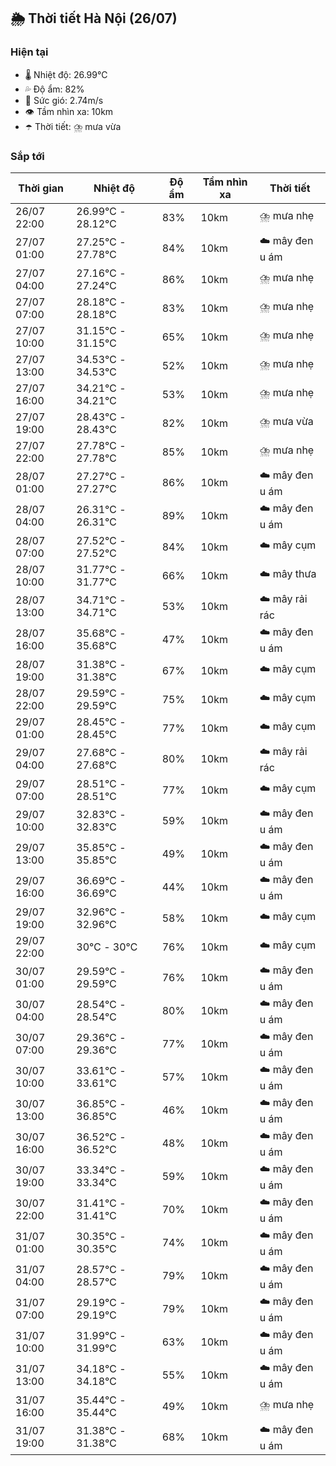 ## 🌦️ Thời tiết Hà Nội (26/07)

### Hiện tại

- 🌡️ Nhiệt độ: 26.99℃
- 💦 Độ ẩm: 82%
- 💨 Sức gió: 2.74m/s
- 👁️ Tầm nhìn xa: 10km
- ☂️ Thời tiết: ⛈️ mưa vừa

### Sắp tới

| Thời gian | Nhiệt độ | Độ ẩm | Tầm nhìn xa | Thời tiết |
| --- | --- | --- | --- | --- |
| 26/07 22:00 | 26.99℃ - 28.12℃ | 83% | 10km | ⛈️ mưa nhẹ |
| 27/07 01:00 | 27.25℃ - 27.78℃ | 84% | 10km | ☁️ mây đen u ám |
| 27/07 04:00 | 27.16℃ - 27.24℃ | 86% | 10km | ⛈️ mưa nhẹ |
| 27/07 07:00 | 28.18℃ - 28.18℃ | 83% | 10km | ⛈️ mưa nhẹ |
| 27/07 10:00 | 31.15℃ - 31.15℃ | 65% | 10km | ⛈️ mưa nhẹ |
| 27/07 13:00 | 34.53℃ - 34.53℃ | 52% | 10km | ⛈️ mưa nhẹ |
| 27/07 16:00 | 34.21℃ - 34.21℃ | 53% | 10km | ⛈️ mưa nhẹ |
| 27/07 19:00 | 28.43℃ - 28.43℃ | 82% | 10km | ⛈️ mưa vừa |
| 27/07 22:00 | 27.78℃ - 27.78℃ | 85% | 10km | ⛈️ mưa nhẹ |
| 28/07 01:00 | 27.27℃ - 27.27℃ | 86% | 10km | ☁️ mây đen u ám |
| 28/07 04:00 | 26.31℃ - 26.31℃ | 89% | 10km | ☁️ mây đen u ám |
| 28/07 07:00 | 27.52℃ - 27.52℃ | 84% | 10km | ☁️ mây cụm |
| 28/07 10:00 | 31.77℃ - 31.77℃ | 66% | 10km | ☁️ mây thưa |
| 28/07 13:00 | 34.71℃ - 34.71℃ | 53% | 10km | ☁️ mây rải rác |
| 28/07 16:00 | 35.68℃ - 35.68℃ | 47% | 10km | ☁️ mây đen u ám |
| 28/07 19:00 | 31.38℃ - 31.38℃ | 67% | 10km | ☁️ mây cụm |
| 28/07 22:00 | 29.59℃ - 29.59℃ | 75% | 10km | ☁️ mây cụm |
| 29/07 01:00 | 28.45℃ - 28.45℃ | 77% | 10km | ☁️ mây cụm |
| 29/07 04:00 | 27.68℃ - 27.68℃ | 80% | 10km | ☁️ mây rải rác |
| 29/07 07:00 | 28.51℃ - 28.51℃ | 77% | 10km | ☁️ mây cụm |
| 29/07 10:00 | 32.83℃ - 32.83℃ | 59% | 10km | ☁️ mây đen u ám |
| 29/07 13:00 | 35.85℃ - 35.85℃ | 49% | 10km | ☁️ mây đen u ám |
| 29/07 16:00 | 36.69℃ - 36.69℃ | 44% | 10km | ☁️ mây đen u ám |
| 29/07 19:00 | 32.96℃ - 32.96℃ | 58% | 10km | ☁️ mây cụm |
| 29/07 22:00 | 30℃ - 30℃ | 76% | 10km | ☁️ mây cụm |
| 30/07 01:00 | 29.59℃ - 29.59℃ | 76% | 10km | ☁️ mây đen u ám |
| 30/07 04:00 | 28.54℃ - 28.54℃ | 80% | 10km | ☁️ mây đen u ám |
| 30/07 07:00 | 29.36℃ - 29.36℃ | 77% | 10km | ☁️ mây đen u ám |
| 30/07 10:00 | 33.61℃ - 33.61℃ | 57% | 10km | ☁️ mây đen u ám |
| 30/07 13:00 | 36.85℃ - 36.85℃ | 46% | 10km | ☁️ mây đen u ám |
| 30/07 16:00 | 36.52℃ - 36.52℃ | 48% | 10km | ☁️ mây đen u ám |
| 30/07 19:00 | 33.34℃ - 33.34℃ | 59% | 10km | ☁️ mây đen u ám |
| 30/07 22:00 | 31.41℃ - 31.41℃ | 70% | 10km | ☁️ mây đen u ám |
| 31/07 01:00 | 30.35℃ - 30.35℃ | 74% | 10km | ☁️ mây đen u ám |
| 31/07 04:00 | 28.57℃ - 28.57℃ | 79% | 10km | ☁️ mây đen u ám |
| 31/07 07:00 | 29.19℃ - 29.19℃ | 79% | 10km | ☁️ mây đen u ám |
| 31/07 10:00 | 31.99℃ - 31.99℃ | 63% | 10km | ☁️ mây đen u ám |
| 31/07 13:00 | 34.18℃ - 34.18℃ | 55% | 10km | ☁️ mây đen u ám |
| 31/07 16:00 | 35.44℃ - 35.44℃ | 49% | 10km | ⛈️ mưa nhẹ |
| 31/07 19:00 | 31.38℃ - 31.38℃ | 68% | 10km | ☁️ mây đen u ám |
